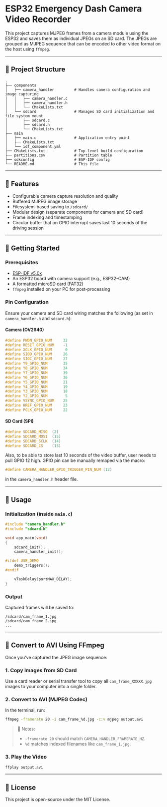 # ESP32 Emergency Dash Camera Video Recorder

This project captures MJPEG frames from a camera module using the ESP32 and saves them as individual JPEGs on an SD card. The JPEGs are grouped as MJPEG sequence that can be encoded to other video format on the host using `ffmpeg`.

---

## 📁 Project Structure

```
.
├── components
│   ├── camera_handler         # Handles camera configuration and image capturing
│   │   ├── camera_handler.c
│   │   ├── camera_handler.h
│   │   └── CMakeLists.txt
│   └── sdcard                 # Manages SD card initialization and file system mount
│       ├── sdcard.c
│       ├── sdcard.h
│       └── CMakeLists.txt
├── main
│   ├── main.c                 # Application entry point
│   ├── CMakeLists.txt
│   └── idf_component.yml
├── CMakeLists.txt             # Top-level build configuration
├── partitions.csv             # Partition table
├── sdkconfig                  # ESP-IDF config
└── README.md                  # This file
```

---

## 🔧 Features

- Configurable camera capture resolution and quality
- Buffered MJPEG image storage
- Filesystem-based saving to `/sdcard/`
- Modular design (separate components for camera and SD card)
- Frame indexing and timestamping
- Circular buffer that on GPIO interrupt saves last 10 seconds of the driving session

---

## 🚀 Getting Started

### Prerequisites

- [ESP-IDF v5.0x](https://docs.espressif.com/projects/esp-idf/en/latest/esp32/get-started/)
- An ESP32 board with camera support (e.g., ESP32-CAM)
- A formatted microSD card (FAT32)
- `ffmpeg` installed on your PC for post-processing

### Pin Configuration

Ensure your camera and SD card wiring matches the following (as set in `camera_handler.h` and `sdcard.h`):

#### Camera (OV2640)

```c
#define PWDN_GPIO_NUM     32
#define RESET_GPIO_NUM    -1
#define XCLK_GPIO_NUM      0
#define SIOD_GPIO_NUM     26
#define SIOC_GPIO_NUM     27
#define Y9_GPIO_NUM       35
#define Y8_GPIO_NUM       34
#define Y7_GPIO_NUM       39
#define Y6_GPIO_NUM       36
#define Y5_GPIO_NUM       21
#define Y4_GPIO_NUM       19
#define Y3_GPIO_NUM       18
#define Y2_GPIO_NUM        5
#define VSYNC_GPIO_NUM    25
#define HREF_GPIO_NUM     23
#define PCLK_GPIO_NUM     22
```

#### SD Card (SPI)

```c
#define SDCARD_MISO  (2)
#define SDCARD_MOSI  (15)
#define SDCARD_SCLK  (14)
#define SDCARD_CS    (13)
```

Also, to be able to store last 10 seconds of the video buffer, user needs to pull GPIO 12 high. GPIO pin can be manually remaped via the macro:

```c
#define CAMERA_HANDLER_GPIO_TRIGGER_PIN_NUM (12)
```
in the `camera_handler.h` header file.

---

## 🧠 Usage

### Initialization (inside `main.c`)

```c
#include "camera_handler.h"
#include "sdcard.h"

void app_main(void)
{
    sdcard_init();
    camera_handler_init();

#ifdef USE_DEMO
    demo_triggers();
#endif

    vTaskDelay(portMAX_DELAY);
}
```

### Output

Captured frames will be saved to:

```
/sdcard/cam_frame_1.jpg
/sdcard/cam_frame_2.jpg
...
```

---

## 🎥 Convert to AVI Using FFmpeg

Once you've captured the JPEG image sequence:

### 1. Copy Images from SD Card

Use a card reader or serial transfer tool to copy all `cam_frame_XXXXX.jpg` images to your computer into a single folder.

### 2. Convert to AVI (MJPEG Codec)

In the terminal, run:

```bash
ffmpeg -framerate 20 -i cam_frame_%d.jpg -c:v mjpeg output.avi
```

> 📌 Notes:
> - `-framerate 20` should match `CAMERA_HANDLER_FRAMERATE_HZ`.
> - `%d` matches indexed filenames like `cam_frame_1.jpg`.

### 3. Play the Video

```bash
ffplay output.avi
```

---

## 📜 License

This project is open-source under the MIT License.
